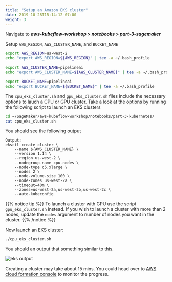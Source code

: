 ```yaml
---
title: "Setup an Amazon EKS cluster"
date: 2019-10-28T15:14:12-07:00
weight: 3
---
```


Navigate to ***aws-kubeflow-workshop > notebooks > part-3-sagemaker***

Setup `AWS_REGION`, `AWS_CLUSTER_NAME`, and `BUCKET_NAME`
```bash
export AWS_REGION=us-west-2
echo "export AWS_REGION=${AWS_REGION}" | tee -a ~/.bash_profile

export AWS_CLUSTER_NAME=pipelineai
echo "export AWS_CLUSTER_NAME=${AWS_CLUSTER_NAME}" | tee -a ~/.bash_profile

export BUCKET_NAME=pipelineai
echo "export BUCKET_NAME=${BUCKET_NAME}" | tee -a ~/.bash_profile
````

The `cpu_eks_cluster.sh` and `gpu_eks_cluster.sh` files include the necessary options to lauch a CPU or GPU cluster. Take a look at the options by running the following script to launch an EKS clusters

```bash
cd ~/SageMaker/aws-kubeflow-workshop/notebooks/part-3-kubernetes/
cat cpu_eks_cluster.sh
```
You should see the following output
```
Output:
eksctl create cluster \
    --name ${AWS_CLUSTER_NAME} \
    --version 1.14 \
    --region us-west-2 \
    --nodegroup-name cpu-nodes \
    --node-type c5.xlarge \
    --nodes 2 \
    --node-volume-size 100 \
    --node-zones us-west-2a \
    --timeout=40m \
    --zones=us-west-2a,us-west-2b,us-west-2c \
    --auto-kubeconfig
```

{{% notice tip %}}
To launch a cluster with GPU use the script `gpu_eks_cluster.sh` instead. If you wish to launch a cluster with more than 2 nodes, update the `nodes` argument to number of nodes you want in the cluster.
{{% /notice %}}

Now launch an EKS cluster:
```
./cpu_eks_cluster.sh
```

You should an output that something similar to this.

![eks output](/images/eks/eksctl_launch.png)

Creating a cluster may take about 15 mins. You could head over to [AWS cloud formation console](https://console.aws.amazon.com/cloudformation) to monitor the progress.
